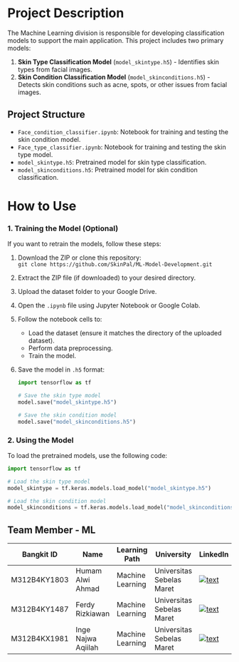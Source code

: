 # Project Description
The Machine Learning division is responsible for developing classification models to support the main application. This project includes two primary models:

1. **Skin Type Classification Model** (`model_skintype.h5`) - Identifies skin types from facial images.
2. **Skin Condition Classification Model** (`model_skinconditions.h5`) - Detects skin conditions such as acne, spots, or other issues from facial images.


## Project Structure

- `Face_condition_classifier.ipynb`: Notebook for training and testing the skin condition model.
- `Face_type_classifier.ipynb`: Notebook for training and testing the skin type model.
- `model_skintype.h5`: Pretrained model for skin type classification.
- `model_skinconditions.h5`: Pretrained model for skin condition classification.

# How to Use

### 1. Training the Model (Optional)
If you want to retrain the models, follow these steps:
1. Download the ZIP or clone this repository:  
   `git clone https://github.com/SkinPal/ML-Model-Development.git`
2. Extract the ZIP file (if downloaded) to your desired directory.
3. Upload the dataset folder to your Google Drive.
4. Open the `.ipynb` file using Jupyter Notebook or Google Colab.
5. Follow the notebook cells to:
   - Load the dataset (ensure it matches the directory of the uploaded dataset).
   - Perform data preprocessing.
   - Train the model.
6. Save the model in `.h5` format:

   ```python
   import tensorflow as tf

   # Save the skin type model
   model.save("model_skintype.h5")

   # Save the skin condition model
   model.save("model_skinconditions.h5")

   ```

### 2. Using the Model
To load the pretrained models, use the following code:

```python
import tensorflow as tf

# Load the skin type model
model_skintype = tf.keras.models.load_model("model_skintype.h5")

# Load the skin condition model
model_skinconditions = tf.keras.models.load_model("model_skinconditions.h5")
```



## Team Member - ML

| Bangkit ID | Name | Learning Path | University |LinkedIn |
| ---      | ---       | ---       | ---       | ---       |
| M312B4KY1803 | Humam Alwi Ahmad | Machine Learning| Universitas Sebelas Maret | [![text](https://img.shields.io/badge/LinkedIn-0077B5?style=for-the-badge&logo=linkedin&logoColor=white)](https://www.linkedin.com/in/humam-alwi-ahmad-46a440311) |
| M312B4KY1487 | Ferdy Rizkiawan | Machine Learning|	Universitas Sebelas Maret  | [![text](https://img.shields.io/badge/LinkedIn-0077B5?style=for-the-badge&logo=linkedin&logoColor=white)](https://www.linkedin.com/in/ferdyrizkiawan) |
| M312B4KX1981 | Inge Najwa Aqiilah | Machine Learning| Universitas Sebelas Maret| [![text](https://img.shields.io/badge/LinkedIn-0077B5?style=for-the-badge&logo=linkedin&logoColor=white)](https://www.linkedin.com/in/inge-najwa-aqiilah-226667310) |




